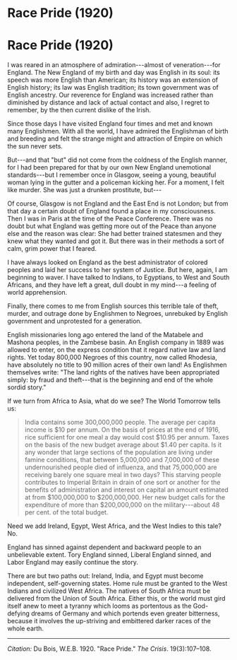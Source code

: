 <!--
title:   Race Pride
author:  Du Bois, W.E.B.
journal: The Crisis
year:    1920
volume:  19
issue:   3
pages:   107-108
-->

# Race Pride (1920)

# Race Pride (1920)

I was reared in an atmosphere of admiration---almost of veneration---for England. The New England of my birth and day was English in its soul: its speech was more English than American; its history was an extension of English history; its law was English tradition; its town government was of English ancestry. Our reverence for England was increased rather than diminished by distance and lack of actual contact and also, I regret to remember, by the then current dislike of the Irish. 

Since those days I have visited England four times and met and known many Englishmen. With all the world, I have admired the Englishman of birth and breeding and felt the strange might and attraction of Empire on which the sun never sets. 

But---and that "but" did not come from the coldness of the English manner, for I had been prepared for that by our own New England unemotional standards---but I remember once in Glasgow, seeing a young, beautiful woman lying in the gutter and a policeman kicking her. For a moment, I felt like murder. She was just a drunken prostitute, but--- 

Of course, Glasgow is not England and the East End is not London; but from that day a certain doubt of England found a place in my consciousness. Then I was in Paris at the time of the Peace Conference. There was no doubt but what England was getting more out of the Peace than anyone else and the reason was clear: She had better trained statesmen and they knew what they wanted and got it. But there was in their methods a sort of calm, grim power that I feared. 

I have always looked on England as the best administrator of colored peoples and laid her success to her system of Justice. But here, again, I am beginning to waver. I have talked to Indians, to Egyptians, to West and South Africans, and they have left a great, dull doubt in my mind---a feeling of world apprehension. 

Finally, there comes to me from English sources this terrible tale of theft, murder, and outrage done by Englishmen to Negroes, unrebuked by English government and unprotested for a generation. 

English missionaries long ago entered the land of the Matabele and Mashona peoples, in the Zambese basin. An English company in 1889 was allowed to enter, on the express condition that it regard native law and land rights. Yet today 800,000 Negroes of this country, now called Rhodesia, have absolutely no title to 90 million acres of their own land! As Englishmen themselves write: "The land rights of the natives have been appropriated simply: by fraud and theft---that is the beginning and end of the whole sordid story." 

If we turn from Africa to Asia, what do we see? The World Tomorrow tells us: 

> India contains some 300,000,000 people. The average per capita income is $10 per annum. On the basis of prices at the end of 1916, rice sufficient for one meal a day would cost $10.95 per annum. Taxes on the basis of the new budget average about $1.40 per capita. Is it any wonder that large sections of the population are living under famine conditions, that between 5,000,000 and 7,000,000 of these undernourished people died of influenza, and that 75,000,000 are receiving barely one square meal in two days? This starving people contributes to Imperial Britain in drain of one sort or another for the benefits of administration and interest on capital an amount estimated at from $100,000,000 to $200,000,000. Her new budget calls for the expenditure of more than $200,000,000 on the military---about 48 per cent. of the total budget.

Need we add Ireland, Egypt, West Africa, and the West Indies to this tale? No. 

England has sinned against dependent and backward people to an unbelievable extent. Tory England sinned, Liberal England sinned, and Labor England may easily continue the story. 

There are but two paths out: Ireland, India, and Egypt must become independent, self-governing states. Home rule must be granted to the West Indians and civilized West Africa. The natives of South Africa must be delivered from the Union of South Africa. Either this, or the world must gird itself anew to meet a tyranny which looms as portentous as the God-defying dreams of Germany and which portends even greater bitterness, because it involves the up-striving and embittered darker races of the whole earth. 

______________
*Citation:* Du Bois, W.E.B. 1920. "Race Pride." *The Crisis*. 19(3):107&ndash;108.